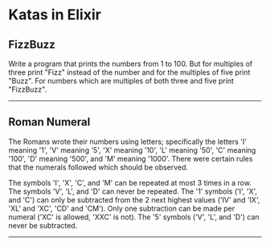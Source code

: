 # Katas in Elixir

## FizzBuzz
Write a program that prints the numbers from 1 to 100. But for multiples of three print "Fizz" instead of the number and for the multiples of five print "Buzz". For numbers which are multiples of both three and five print "FizzBuzz".

---

## Roman Numeral
The Romans wrote their numbers using letters; specifically the letters 'I' meaning '1', 'V' meaning '5', 'X' meaning '10', 'L' meaning '50', 'C' meaning '100', 'D' meaning '500', and 'M' meaning '1000'. There were certain rules that the numerals followed which should be observed.

The symbols 'I', 'X', 'C', and 'M' can be repeated at most 3 times in a row. The symbols 'V', 'L', and 'D' can never be repeated. The '1' symbols ('I', 'X', and 'C') can only be subtracted from the 2 next highest values ('IV' and 'IX', 'XL' and 'XC', 'CD' and 'CM'). Only one subtraction can be made per numeral ('XC' is allowed, 'XXC' is not). The '5' symbols ('V', 'L', and 'D') can never be subtracted. 

---